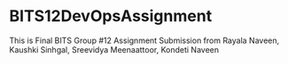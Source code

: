 # BITS12DevOpsAssignment
This is Final BITS Group #12 Assignment Submission from Rayala Naveen, Kaushki Sinhgal, Sreevidya Meenaattoor, Kondeti Naveen
